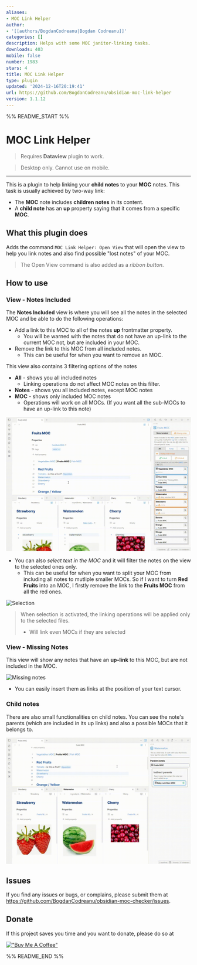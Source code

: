 ```yaml
---
aliases:
- MOC Link Helper
author:
- '[[authors/BogdanCodreanu|Bogdan Codreanu]]'
categories: []
description: Helps with some MOC janitor-linking tasks.
downloads: 403
mobile: false
number: 1983
stars: 4
title: MOC Link Helper
type: plugin
updated: '2024-12-16T20:19:41'
url: https://github.com/BogdanCodreanu/obsidian-moc-link-helper
version: 1.1.12
---
```


%% README_START %%

# MOC Link Helper

> Requires **Dataview** plugin to work.

> Desktop only. Cannot use on mobile.

---

This is a plugin to help linking your **child notes** to your **MOC** notes.
This task is usually achieved by two-way link:
- The **MOC** note includes **children notes** in its content.
- A **child note** has an **up** property saying that it comes from a specific **MOC**.

## What this plugin does

Adds the command `MOC Link Helper: Open View` that will open the view to help you link notes and also find possible "lost notes" of your MOC.
> The Open View command is also added as a *ribbon button*.

## How to use

### View - Notes Included

The **Notes Included** view is where you will see all the notes in the selected MOC and be able to do the following operations:
- Add a link to this MOC to all of the notes **up** frontmatter property.
  - You will be warned with the notes that do not have an up-link to the current MOC not, but are included in your MOC.
- Remove the link to this MOC from all included notes.
  - This can be useful for when you want to remove an MOC.

This view also contains 3 filtering options of the notes
- **All** - shows you all included notes
  - Linking operations do not affect MOC notes on this filter.
- **Notes** - shows you all included notes, except MOC notes
- **MOC** - shows only included MOC notes
  - Operations will work on all MOCs. (If you want all the sub-MOCs to have an up-link to this note)

![Main view](https://raw.githubusercontent.com/BogdanCodreanu/obsidian-moc-link-helper/HEAD/readme-imgs/preview-main.gif)

- You can also *select text in the MOC* and it will filter the notes on the view to the selected ones only.
  - This can be useful for when you want to split your MOC from including all notes to mutliple smaller MOCs. So if I want to turn **Red Fruits** into an MOC, I firstly remove the link to the **Fruits MOC** from all the red ones.

![Selection](https://raw.githubusercontent.com/BogdanCodreanu/obsidian-moc-link-helper/HEAD/readme-imgs/selection.png)

> When selection is activated, the linking operations will be applied only to the selected files.
> - Will link even MOCs if they are selected

### View - Missing Notes

This view will show any notes that have an **up-link** to this MOC, but are not included in the MOC.

![Missing notes](https://raw.githubusercontent.com/BogdanCodreanu/obsidian-moc-link-helper/HEAD/readme-imgs/missing.png)

- You can easily insert them as links at the position of your text cursor.

### Child notes

There are also small functionalities on child notes. You can see the note's parents (which are included in its up links) and also a possible MOCs that it belongs to.


![Child note](https://raw.githubusercontent.com/BogdanCodreanu/obsidian-moc-link-helper/HEAD/readme-imgs/child-preview.gif)

## Issues

If you find any issues or bugs, or complains, please submit them at
https://github.com/BogdanCodreanu/obsidian-moc-checker/issues.

## Donate

If this project saves you time and you want to donate, please do so at 

[!["Buy Me A Coffee"](https://www.buymeacoffee.com/assets/img/custom_images/orange_img.png)](https://www.buymeacoffee.com/bogdancod)


%% README_END %%
